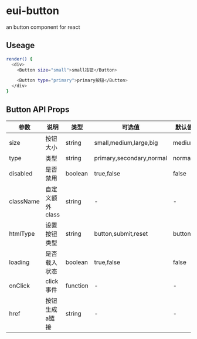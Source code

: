 
# eui-button

an button component for react


## Useage
```sh
render() {
  <div>
    <Button size="small">small按钮</Button>

    <Button type="primary">primary按钮</Button>
  </div>
}
```

## Button API Props

|参数|说明|类型|可选值|默认值|
|----|----|----|----|------|
|size|按钮大小|string|small,medium,large,big|medium|
|type|类型|string|primary,secondary,normal|normal|
|disabled|是否禁用|boolean|true,false|false|
|className|自定义额外class|string|-|-|
|htmlType|设置按钮类型|string|button,submit,reset|button|
|loading|是否载入状态|boolean|true,false|false|
|onClick|click事件|function|-|-|
|href|按钮生成a链接|string|-|-|


